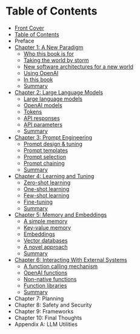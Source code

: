 # Table of Contents

* [Front Cover](./index.html)
* [Table of Contents](./table-of-contents.html)
* Preface
* [Chapter 1: A New Paradigm](./a-new-paradigm.html)
  * [Who this book is for](./a-new-paradigm.html#who-this-book-is-for)
  * [Taking the world by storm](./a-new-paradigm.html#taking-the-world-by-storm)
  * [New software architectures for a new world](./a-new-paradigm.html#new-software-architecture-for-a-new-world)
  * [Using OpenAI](./a-new-paradigm.html#using-openai)
  * [In this book](./a-new-paradigm.html#in-this-book)
  * [Summary](./a-new-paradigm.html#summary)
* [Chapter 2: Large Language Models](./large-language-models.html)
  * [Large language models](./large-language-models.html#large-language-models)
  * [OpenAI models](./large-language-models.html#openai-models)
  * [Tokens](./large-language-models.html#tokens)
  * [API responses](./large-language-models.html#api-responses)
  * [API parameters](./large-language-models.html#api-parameters)
  * [Summary](./large-language-models.html#summary)
* [Chapter 3: Prompt Engineering](./prompt-engineering.html)
  * [Prompt design & tuning](./prompt-engineering.html#prompt-design-&-tuning)
  * [Prompt templates](./prompt-engineering.html#prompt-templates)
  * [Prompt selection](./prompt-engineering.html#prompt-selection)
  * [Prompt chaining](./prompt-engineering.html#prompt-chaining)
  * [Summary](./prompt-engineering.html#summary)
* [Chapter 4: Learning and Tuning](./learning-and-tuning.html)
  * [Zero-shot learning](./learning-and-tuning.html#zero-shot-learning)
  * [One-shot learning](./learning-and-tuning.html#one-shot-learning)
  * [Few-shot learning](./learning-and-tuning.html#few-shot-learning)
  * [Fine-tuning](./learning-and-tuning.html#fine-tuning)
  * [Summary](./learning-and-tuning.html#summary)
* [Chapter 5: Memory and Embeddings](./memory-and-embeddings.html)
  * [A simple memory](./memory-and-embeddings.html#a-simple-memory)
  * [Key-value memory](./memory-and-embeddings.html#key-value-memory)
  * [Embeddings](./memory-and-embeddings.html#embeddings)
  * [Vector databases](./memory-and-embeddings.html#vector-databases)
  * [A novel approach](./memory-and-embeddings.html#a-novel-approach)
  * [Summary](./memory-and-embeddings.html#summary)
* [Chapter 6: Interacting With External Systems](./interacting-with-external-systems.html)
  * [A function calling mechanism](./interacting-with-external-systems.html#a-function-calling-mechanism)
  * [OpenAI functions](./interacting-with-external-systems.html#openai-functions)
  * [Non-native functions](./interacting-with-external-systems.html#non-native-functions)
  * [Function libraries](./interacting-with-external-systems.html#function-libraries)
  * [Summary](./interacting-with-external-systems.html#summary)
* Chapter 7: Planning
* Chapter 8: Safety and Security
* Chapter 9: Frameworks
* Chapter 10: Final Thoughts
* Appendix A: LLM Utilities
